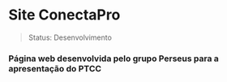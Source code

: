 # Site ConectaPro
> Status: Desenvolvimento

### Página web desenvolvida pelo grupo Perseus para a apresentação do PTCC
